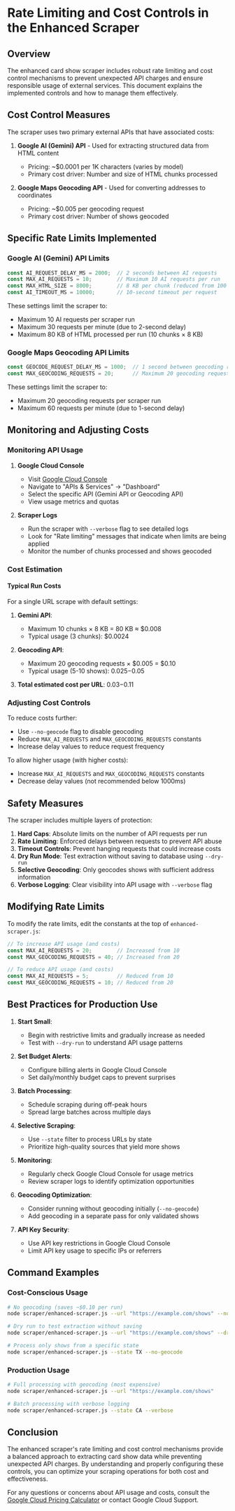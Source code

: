 # Rate Limiting and Cost Controls in the Enhanced Scraper

## Overview

The enhanced card show scraper includes robust rate limiting and cost control mechanisms to prevent unexpected API charges and ensure responsible usage of external services. This document explains the implemented controls and how to manage them effectively.

## Cost Control Measures

The scraper uses two primary external APIs that have associated costs:

1. **Google AI (Gemini) API** - Used for extracting structured data from HTML content
   - Pricing: ~$0.0001 per 1K characters (varies by model)
   - Primary cost driver: Number and size of HTML chunks processed

2. **Google Maps Geocoding API** - Used for converting addresses to coordinates
   - Pricing: ~$0.005 per geocoding request
   - Primary cost driver: Number of shows geocoded

## Specific Rate Limits Implemented

### Google AI (Gemini) API Limits

```javascript
const AI_REQUEST_DELAY_MS = 2000;  // 2 seconds between AI requests
const MAX_AI_REQUESTS = 10;        // Maximum 10 AI requests per run
const MAX_HTML_SIZE = 8000;        // 8 KB per chunk (reduced from 100 KB)
const AI_TIMEOUT_MS = 10000;       // 10-second timeout per request
```

These settings limit the scraper to:
- Maximum 10 AI requests per scraper run
- Maximum 30 requests per minute (due to 2-second delay)
- Maximum 80 KB of HTML processed per run (10 chunks × 8 KB)

### Google Maps Geocoding API Limits

```javascript
const GEOCODE_REQUEST_DELAY_MS = 1000;  // 1 second between geocoding requests
const MAX_GEOCODING_REQUESTS = 20;      // Maximum 20 geocoding requests per run
```

These settings limit the scraper to:
- Maximum 20 geocoding requests per scraper run
- Maximum 60 requests per minute (due to 1-second delay)

## Monitoring and Adjusting Costs

### Monitoring API Usage

1. **Google Cloud Console**
   - Visit [Google Cloud Console](https://console.cloud.google.com/)
   - Navigate to "APIs & Services" → "Dashboard"
   - Select the specific API (Gemini API or Geocoding API)
   - View usage metrics and quotas

2. **Scraper Logs**
   - Run the scraper with `--verbose` flag to see detailed logs
   - Look for "Rate limiting" messages that indicate when limits are being applied
   - Monitor the number of chunks processed and shows geocoded

### Cost Estimation

#### Typical Run Costs

For a single URL scrape with default settings:

1. **Gemini API**: 
   - Maximum 10 chunks × 8 KB = 80 KB ≈ $0.008
   - Typical usage (3 chunks): $0.0024

2. **Geocoding API**:
   - Maximum 20 geocoding requests × $0.005 = $0.10
   - Typical usage (5-10 shows): $0.025-$0.05

3. **Total estimated cost per URL**: $0.03-$0.11

### Adjusting Cost Controls

To reduce costs further:
- Use `--no-geocode` flag to disable geocoding
- Reduce `MAX_AI_REQUESTS` and `MAX_GEOCODING_REQUESTS` constants
- Increase delay values to reduce request frequency

To allow higher usage (with higher costs):
- Increase `MAX_AI_REQUESTS` and `MAX_GEOCODING_REQUESTS` constants
- Decrease delay values (not recommended below 1000ms)

## Safety Measures

The scraper includes multiple layers of protection:

1. **Hard Caps**: Absolute limits on the number of API requests per run
2. **Rate Limiting**: Enforced delays between requests to prevent API abuse
3. **Timeout Controls**: Prevent hanging requests that could increase costs
4. **Dry Run Mode**: Test extraction without saving to database using `--dry-run`
5. **Selective Geocoding**: Only geocodes shows with sufficient address information
6. **Verbose Logging**: Clear visibility into API usage with `--verbose` flag

## Modifying Rate Limits

To modify the rate limits, edit the constants at the top of `enhanced-scraper.js`:

```javascript
// To increase API usage (and costs)
const MAX_AI_REQUESTS = 20;        // Increased from 10
const MAX_GEOCODING_REQUESTS = 40; // Increased from 20

// To reduce API usage (and costs)
const MAX_AI_REQUESTS = 5;         // Reduced from 10
const MAX_GEOCODING_REQUESTS = 10; // Reduced from 20
```

## Best Practices for Production Use

1. **Start Small**:
   - Begin with restrictive limits and gradually increase as needed
   - Test with `--dry-run` to understand API usage patterns

2. **Set Budget Alerts**:
   - Configure billing alerts in Google Cloud Console
   - Set daily/monthly budget caps to prevent surprises

3. **Batch Processing**:
   - Schedule scraping during off-peak hours
   - Spread large batches across multiple days

4. **Selective Scraping**:
   - Use `--state` filter to process URLs by state
   - Prioritize high-quality sources that yield more shows

5. **Monitoring**:
   - Regularly check Google Cloud Console for usage metrics
   - Review scraper logs to identify optimization opportunities

6. **Geocoding Optimization**:
   - Consider running without geocoding initially (`--no-geocode`)
   - Add geocoding in a separate pass for only validated shows

7. **API Key Security**:
   - Use API key restrictions in Google Cloud Console
   - Limit API key usage to specific IPs or referrers

## Command Examples

### Cost-Conscious Usage

```bash
# No geocoding (saves ~$0.10 per run)
node scraper/enhanced-scraper.js --url "https://example.com/shows" --no-geocode

# Dry run to test extraction without saving
node scraper/enhanced-scraper.js --url "https://example.com/shows" --dry-run --verbose

# Process only shows from a specific state
node scraper/enhanced-scraper.js --state TX --no-geocode
```

### Production Usage

```bash
# Full processing with geocoding (most expensive)
node scraper/enhanced-scraper.js --url "https://example.com/shows"

# Batch processing with verbose logging
node scraper/enhanced-scraper.js --state CA --verbose
```

## Conclusion

The enhanced scraper's rate limiting and cost control mechanisms provide a balanced approach to extracting card show data while preventing unexpected API charges. By understanding and properly configuring these controls, you can optimize your scraping operations for both cost and effectiveness.

For any questions or concerns about API usage and costs, consult the [Google Cloud Pricing Calculator](https://cloud.google.com/products/calculator) or contact Google Cloud Support.
